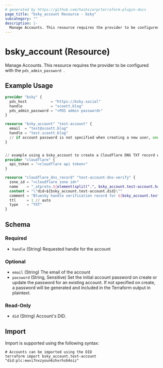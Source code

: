 ```yaml
---
# generated by https://github.com/hashicorp/terraform-plugin-docs
page_title: "bsky_account Resource - bsky"
subcategory: ""
description: |-
  Manage Accounts. This resource requires the provider to be configured with the pds_admin_password .
---
```


# bsky_account (Resource)

Manage Accounts. This resource requires the provider to be configured with the `pds_admin_password `.

## Example Usage

```terraform
provider "bsky" {
  pds_host           = "https://bsky.social"
  handle             = "scoott.blog"
  pds_admin_password = "<PDS admin password>"
}

resource "bsky_account" "test-account" {
  email  = "test@scoott.blog"
  handle = "test.scoott.blog"
  // if account password is not specified when creating a new user, one will be autogenerated
}


// example using a bsky_account to create a Cloudflare DNS TXT record with the DID to validate the handle
provider "cloudflare" {
  api_token = "<cloudflare api token>"
}

resource "cloudflare_dns_record" "test-account-dns-verify" {
  zone_id = "<cloudflare zone id>"
  name    = "_atproto.${element(split(".", bsky_account.test-account.handle), 0)}"
  content = "\"did=${bsky_account.test-account.did}\""
  comment = "Bluesky handle verification record for ${bsky_account.test-account.handle}"
  ttl     = 1 // auto
  type    = "TXT"
}
```

<!-- schema generated by tfplugindocs -->
## Schema

### Required

- `handle` (String) Requested handle for the account

### Optional

- `email` (String) The email of the account
- `password` (String, Sensitive) Set the initial account password on create or update the password for an existing account. If not specified on create, a password will be generated and included in the Terraform output in plaintext.

### Read-Only

- `did` (String) Account's DID.

## Import

Import is supported using the following syntax:

```shell
# Accounts can be imported using the DID
terraform import bsky_account.test-account "did:plc:ewvi7nxzyoun6zhxrhs64oiz"
```
